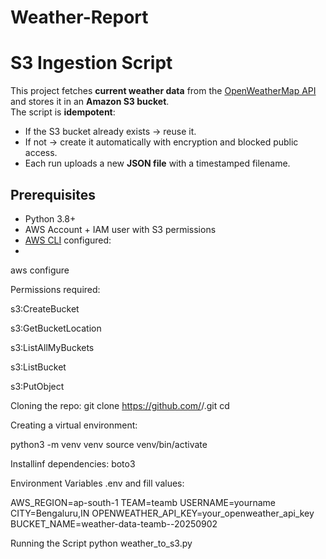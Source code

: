 # Weather-Report

#  S3 Ingestion Script

This project fetches **current weather data** from the [OpenWeatherMap API](https://openweathermap.org/current) and stores it in an **Amazon S3 bucket**.  
The script is **idempotent**:
- If the S3 bucket already exists → reuse it.
- If not → create it automatically with encryption and blocked public access.
- Each run uploads a new **JSON file** with a timestamped filename.

## Prerequisites

- Python 3.8+
- AWS Account + IAM user with S3 permissions
- [AWS CLI](https://docs.aws.amazon.com/cli/latest/userguide/getting-started-install.html) configured:
- 
 aws configure


Permissions required:

s3:CreateBucket

s3:GetBucketLocation

s3:ListAllMyBuckets

s3:ListBucket

s3:PutObject


Cloning the repo:
git clone https://github.com/<username>/<your-repo>.git
cd <your-repo>

Creating a virtual environment:

python3 -m venv venv
source venv/bin/activate

Installinf dependencies:
boto3

Environment Variables
.env and fill values:

AWS_REGION=ap-south-1
TEAM=teamb
USERNAME=yourname
CITY=Bengaluru,IN
OPENWEATHER_API_KEY=your_openweather_api_key
BUCKET_NAME=weather-data-teamb-<your-name>-20250902

Running the Script
python weather_to_s3.py
